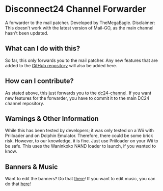 # Disconnect24 Channel Forwarder
A forwarder to the mail patcher. Developed by TheMegaEagle. Disclaimer: This doesn't work with the latest version of Mail-GO, as the main channel hasn't been updated.

## What can I do with this?
So far, this only forwards you to the mail patcher. Any new features that are added to the [GitHub repository](https://github.com/Disconnect24/dc24-channel) will also be added here.

## How can I contribute?
As stated above, this just forwards you to the [dc24-channel](https://github.com/Disconnect24/dc24-channel). If you want new features for the forwarder, you have to commit it to the main DC24 channel repository.

## Warnings & Other Information
While this has been tested by developers; it was only tested on a Wii with Priiloader and on Dolphin Emulator. Therefore, there could be some brick risk. However, to our knowledge, it is fine. Just use Priiloader on your Wii to be safe. This uses the Waninkoko NAND loader to launch, if you wanted to know.

## Banners & Music
Want to edit the banners? Do that [there](https://github.com/Disconnect24/dc24-channel-shortcut/tree/master/Banners)! If you want to edit music, you can do that [here](https://github.com/Disconnect24/dc24-channel-shortcut/tree/master/Music)!
